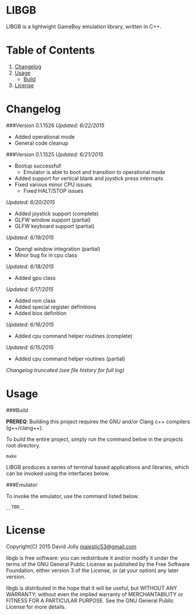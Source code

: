 LIBGB
=====

LIBGB is a lightwight GameBoy emulation library, written in C++.

Table of Contents
===============

1. [Changelog](https://github.com/majestic53/libgb#changelog)
2. [Usage](https://github.com/majestic53/libgb#usage)
	* [Build](https://github.com/majestic53/libgb#build)
3. [License](https://github.com/majestic53/libgb#license)

Changelog
=========

###Version 0.1.1526
*Updated: 6/22/2015*

* Added operational mode
* General code cleanup

###Version 0.1.1525
*Updated: 6/21/2015*

* Bootup successful!
	* Emulator is able to boot and transition to operational mode
* Added support for vertical blank and joystick press interrupts
* Fixed various minor CPU issues
	* Fixed HALT/STOP issues

*Updated: 6/20/2015*

* Added joystick support (complete)
* GLFW window support (partial)
* GLFW keyboard support (partial)

*Updated: 6/19/2015*

* Opengl window integration (partial)
* Minor bug fix in cpu class

*Updated: 6/18/2015*

* Added gpu class

*Updated: 6/17/2015*

* Added rom class
* Added special register definitions
* Added bios definition

*Updated: 6/16/2015*

* Added cpu command helper routines (complete)

*Updated: 6/15/2015*

* Added cpu command helper routines (partial)

*Changelog truncated (see file history for full log)*

Usage
=====

###Build

__PREREQ__: Building this project requires the GNU and/or Clang c++ compilers (g++/clang++).

To build the entire project, simply run the command below in the projects root directory.

```
make
```

LIBGB produces a series of terminal based applications and libraries, which can be invoked using the interfaces below.

###Emulator

To invoke the emulator, use the command listed below.

```
__TBD__
```

License
======

Copyright(C) 2015 David Jolly <majestic53@gmail.com>

libgb is free software: you can redistribute it and/or modify
it under the terms of the GNU General Public License as published by
the Free Software Foundation, either version 3 of the License, or
(at your option) any later version.

libgb is distributed in the hope that it will be useful,
but WITHOUT ANY WARRANTY; without even the implied warranty of
MERCHANTABILITY or FITNESS FOR A PARTICULAR PURPOSE.  See the
GNU General Public License for more details.
